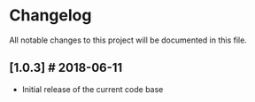 # Changelog
All notable changes to this project will be documented in this file.

## [1.0.3] # 2018-06-11
- Initial release of the current code base
